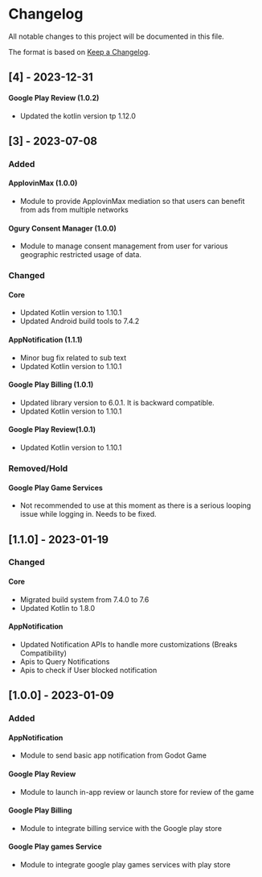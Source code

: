 # Changelog

All notable changes to this project will be documented in this file.

The format is based on [Keep a Changelog](https://keepachangelog.com/en/1.0.0/).

## [4] - 2023-12-31

#### Google Play Review (1.0.2)
- Updated the kotlin version tp 1.12.0


## [3] - 2023-07-08


### Added

#### ApplovinMax (1.0.0)

- Module to provide ApplovinMax mediation so that users can benefit from ads from multiple networks

#### Ogury Consent Manager (1.0.0)

- Module to manage consent management from user for various geographic restricted usage of data.

### Changed

#### Core
- Updated Kotlin version to 1.10.1
- Updated Android build tools to 7.4.2

#### AppNotification (1.1.1)

- Minor bug fix related to sub text
- Updated Kotlin version to 1.10.1
  
#### Google Play Billing (1.0.1)

- Updated library version to 6.0.1. It is backward compatible.
- Updated Kotlin version to 1.10.1


#### Google Play Review(1.0.1)

- Updated Kotlin version to 1.10.1


### Removed/Hold

#### Google Play Game Services

- Not recommended to use at this moment as there is a serious looping issue while logging in. Needs to be fixed.


## [1.1.0] - 2023-01-19


### Changed

#### Core
- Migrated build system from 7.4.0 to 7.6
- Updated Kotlin to 1.8.0


#### AppNotification

- Updated Notification APIs to handle more customizations (Breaks Compatibility)
- Apis to Query Notifications
- Apis to check if User blocked notification


## [1.0.0] - 2023-01-09


### Added

#### AppNotification

- Module to send basic app notification from Godot Game

#### Google Play Review

- Module to launch in-app review or launch store for review of the game

#### Google Play Billing

- Module to integrate billing service with the Google play store

#### Google Play games Service

- Module to integrate google play games services with play store

